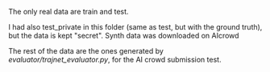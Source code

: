 The only real data are train and test.

I had also test_private in this folder (same as test, but with the ground truth), but the data is kept "secret". Synth data was downloaded on AIcrowd

The rest of the data are the ones generated by *evaluator/trajnet_evaluator.py*, for the AI crowd submission test.
